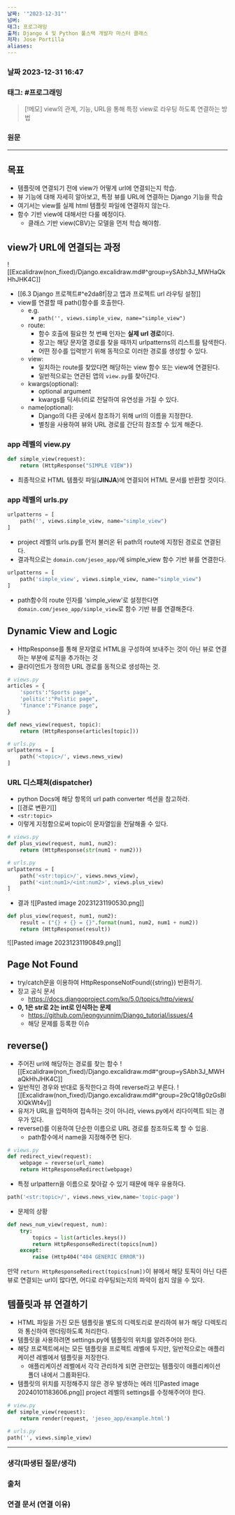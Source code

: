 ```yaml
---
날짜: '"2023-12-31"'
넘버: 
태그: 프로그래밍
출처: Django 4 및 Python 풀스택 개발자 마스터 클래스
저자: Jose Portilla
aliases:
---
```


### 날짜  2023-12-31 16:47

### 태그: #프로그래밍 

>[!메모]
> view의 관계, 기능, URL을 통해 특정 view로 라우팅 하도록 연결하는 방법 

### 원문
---
## 목표
- 템플릿에 연결되기 전에 view가 어떻게 url에 연결되는지 학습.
- 뷰 기능에 대해 자세히 알아보고, 특정 뷰를 URL에 연결하는 Django 기능을 학습
- 여기서는 view를 실제 html 템플릿 파일에 연결하지 않는다.
- 함수 기반 view에 대해서만 다룰 예정이다.
	- 클래스 기반 view(CBV)는 모델을 먼저 학습 해야함.
## view가 URL에 연결되는 과정
![[Excalidraw(non_fixed)/Django.excalidraw.md#^group=ySAbh3J_MWHaQkHhJHK4C]]
- [[6.3 Django 프로젝트#^e2da8f|장고 앱과 프로젝트 url 라우팅 설정]]
- view를 연결할 때 path()함수를 호출한다.
	- e.g.
		- `path('', views.simple_view, name="simple_view")`
	- route:
		- 함수 호출에 필요한 첫 번째 인자는 **실제 url 경로**이다.
		- 장고는 해당 문자열 경로를 찾을 때까지 urlpatterns의 리스트를 탐색한다.
		- 어떤 정수를 입력받기 위해 동적으로 이러한 경로를 생성할 수 있다.
	- view:
		-  일치하는 route를 찾았다면 해당하는 view 함수 또는 view에 연결된다.
		-  일반적으로는 연관된 앱의 `view.py`를 찾아간다. 
	- kwargs(optional):
		- optional argument
		- kwargs를 딕셔너리로 전달하여 유연성을 가질 수 있다.
	- name(optional):
		-  Django의 다른 곳에서 참조하기 위해 url의 이름을 지정한다.
		-  별칭을 사용하여 뷰와 URL 경로를 간단히 참조할 수 있게 해준다.
### app 레벨의 view.py
```python
def simple_view(request):
	return (HttpResponse("SIMPLE VIEW"))
```
- 최종적으로 HTML 템플릿 파일(**JINJA**)에 연결되어 HTML 문서를 반환할 것이다.
### app 레벨의 urls.py
```python
urlpatterns = [
	path('', views.simple_view, name="simple_view")
]
```
- project 레벨의 urls.py를 먼저 불러온 뒤 path의 route에 지정된 경로로 연결된다.
- 결과적으로는 `domain.com/jeseo_app/`에 simple_view 함수 기반 뷰를 연결한다.
```python
urlpatterns = [
	path('simple_view', views.simple_view, name="simple_view")
]
```
- path함수의 route 인자를 'simple_view'로 설정한다면 `domain.com/jeseo_app/simple_view`로 함수 기반 뷰를 연결해준다.
## Dynamic View and Logic
- HttpResponse를 통해 문자열로 HTML을 구성하여 보내주는 것이 아닌 뷰로 연결하는 부분에 로직을 추가하는 것
- 클라이언트가 정의한 URL 경로를 동적으로 생성하는 것.

```python
# views.py
articles = {
	'sports':"Sports page",
	'politic':"Politic page",
	'finance':"Finance page",
}

def news_view(request, topic):
	return (HttpResponse(articles[topic]))

# urls.py
urlpatterns = [
	path('<topic>/', views.news_view)
]
```
### URL 디스패쳐(dispatcher)
- python Docs에 해당 항목의 url path converter 섹션을 참고하라.
 - [[경로 변환기]]
 - `<str:topic>`
 - 이렇게 지정함으로써 topic이 문자열임을 전달해줄 수 있다.
```python
# views.py
def plus_view(request, num1, num2):
	return (HttpResponse(str(num1 + num2)))

# urls.py
urlpatterns = [
	path('<str:topic>/', views.news_view),
	path('<int:num1>/<int:num2>', views.plus_view)
]
``` 
- 결과
![[Pasted image 20231231190530.png]]
```python
def plus_view(request, num1, num2):
	result = ("{} + {} = {}".format(num1, num2, num1 + num2))
	return (HttpResponse(result))
```
![[Pasted image 20231231190849.png]]
## Page Not Found
- try/catch문을 이용하여 HttpResponseNotFound({string}) 반환하기.
- 장고 공식 문서
	- https://docs.djangoproject.com/ko/5.0/topics/http/views/
- **0, 1은 str로 2는 int로 인식하는 문제** 
	- https://github.com/jeongyunnim/Django_tutorial/issues/4
	- 해당 문제를 등록한 이슈
## reverse()
- 주어진 url에 해당하는 경로를 찾는 함수
![[Excalidraw(non_fixed)/Django.excalidraw.md#^group=ySAbh3J_MWHaQkHhJHK4C]]
- 일반적인 경우와 반대로 동작한다고 하여 reverse라고 부른다.
![[Excalidraw(non_fixed)/Django.excalidraw.md#^group=29cQ18g0zGsBlXlQkWt4v]]
- 유저가 URL을 입력하여 접속하는 것이 아니라, views.py에서 리다이렉트 되는 경우가 있다.
- reverse()를 이용하여 단순한 이름으로 URL 경로를 참조하도록 할 수 있음.
	- path함수에서 name을 지정해주면 된다.
```python
# views.py
def redirect_view(request):
	webpage = reverse(url_name)
	return HttpResponseRedirect(webpage)
```
- 특정 urlpattern을 이름으로 찾아갈 수 있기 때문에 매우 유용하다.
```python
path('<str:topic>/', views.news_view,name='topic-page')
```
- 문제의 상황
```python
def news_num_view(request, num):
	try:
		topics = list(articles.keys())
		return HttpResponseRedirect(topics[num])
	except:
		raise (Http404("404 GENERIC ERROR"))
```
만약 `return HttpResponseRedirect(topics[num])`이 뷰에서 해당 토픽이 아닌 다른 뷰로 연결되는 url이 많다면, 어디로 라우팅되는지의 파악이 쉽지 않을 수 있다.
## 템플릿과 뷰 연결하기
- HTML 파일을 가진 모든 템플릿을 별도의 디렉토리로 분리하여 뷰가 해당 디렉토리와 통신하여 렌더링하도록 처리한다.
- 템플릿을 사용하려면 settings.py에 템플릿의 위치를 알려주어야 한다.
- 해당 프로젝트에서는 모든 템플릿을 프로젝트 레벨에 두지만, 일반적으로는 애플리케이션 레벨에서 템플릿을 저장한다.
	- 애플리케이션 레벨에서 각각 관리하게 되면 관련있는 템플릿이 애플리케이션 폴더 내에서 그룹화된다.
- 템플릿의 위치를 지정해주지 않은 경우 발생하는 에러
![[Pasted image 20240101183606.png]]
project 레벨의 settings를 수정해주어야 한다.
```python
# view.py
def simple_view(request):
	return render(request, 'jeseo_app/example.html')

# urls.py
path('', views.simple_view)
```

---
### 생각(파생된 질문/생각)

### 출처

### 연결 문서 (연결 이유)
